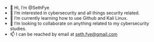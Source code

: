 - 👋 Hi, I’m @SethFye
- 👀 I’m interested in cybersecurity and all things security related.
- 🌱 I’m currently learning how to use Github and Kali Linux.
- 💞️ I’m looking to collaborate on anything related to my cybersecurity studies.
- 📫 I can be reached by email at seth.fye@gmail.com

<!---
SethFye/SethFye is a ✨ special ✨ repository because its `README.md` (this file) appears on your GitHub profile.
You can click the Preview link to take a look at your changes.
--->
